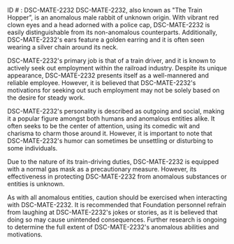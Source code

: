 ID # : DSC-MATE-2232
DSC-MATE-2232, also known as "The Train Hopper”, is an anomalous male rabbit of unknown origin. With vibrant red clown eyes and a head adorned with a police cap, DSC-MATE-2232 is easily distinguishable from its non-anomalous counterparts. Additionally, DSC-MATE-2232's ears feature a golden earring and it is often seen wearing a silver chain around its neck.

DSC-MATE-2232's primary job is that of a train driver, and it is known to actively seek out employment within the railroad industry. Despite its unique appearance, DSC-MATE-2232 presents itself as a well-mannered and reliable employee. However, it is believed that DSC-MATE-2232's motivations for seeking out such employment may not be solely based on the desire for steady work.

DSC-MATE-2232's personality is described as outgoing and social, making it a popular figure amongst both humans and anomalous entities alike. It often seeks to be the center of attention, using its comedic wit and charisma to charm those around it. However, it is important to note that DSC-MATE-2232's humor can sometimes be unsettling or disturbing to some individuals.

Due to the nature of its train-driving duties, DSC-MATE-2232 is equipped with a normal gas mask as a precautionary measure. However, its effectiveness in protecting DSC-MATE-2232 from anomalous substances or entities is unknown.

As with all anomalous entities, caution should be exercised when interacting with DSC-MATE-2232. It is recommended that Foundation personnel refrain from laughing at DSC-MATE-2232's jokes or stories, as it is believed that doing so may cause unintended consequences. Further research is ongoing to determine the full extent of DSC-MATE-2232's anomalous abilities and motivations.